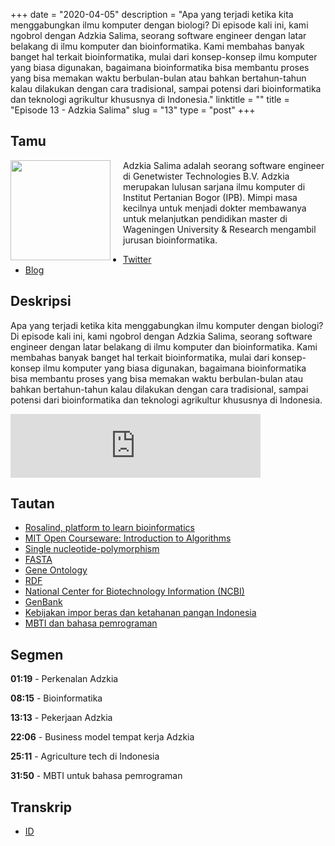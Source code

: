 +++
date = "2020-04-05"
description = "Apa yang terjadi ketika kita menggabungkan ilmu komputer dengan biologi? Di episode kali ini, kami ngobrol dengan Adzkia Salima, seorang software engineer dengan latar belakang di ilmu komputer dan bioinformatika. Kami membahas banyak banget hal terkait bioinformatika, mulai dari konsep-konsep ilmu komputer yang biasa digunakan, bagaimana bioinformatika bisa membantu proses yang bisa memakan waktu berbulan-bulan atau bahkan bertahun-tahun kalau dilakukan dengan cara tradisional, sampai potensi dari bioinformatika dan teknologi agrikultur khususnya di Indonesia."
linktitle = ""
title = "Episode 13 - Adzkia Salima"
slug = "13"
type = "post"
+++

## Tamu
<img style="float: left; width: 160px; margin-right: 20px;" src="/img/ep13.jpg">

Adzkia Salima adalah seorang software engineer di Genetwister Technologies B.V. Adzkia merupakan lulusan sarjana ilmu komputer di Institut Pertanian Bogor (IPB). Mimpi masa kecilnya untuk menjadi dokter membawanya untuk melanjutkan pendidikan master di Wageningen University & Research mengambil jurusan bioinformatika.

- [Twitter](twitter.com/perrenellle)
- [Blog](https://adzkiasalima.wordpress.com/)

## Deskripsi 
Apa yang terjadi ketika kita menggabungkan ilmu komputer dengan biologi? Di episode kali ini, kami ngobrol dengan Adzkia Salima, seorang software engineer dengan latar belakang di ilmu komputer dan bioinformatika. Kami membahas banyak banget hal terkait bioinformatika, mulai dari konsep-konsep ilmu komputer yang biasa digunakan, bagaimana bioinformatika bisa membantu proses yang bisa memakan waktu berbulan-bulan atau bahkan bertahun-tahun kalau dilakukan dengan cara tradisional, sampai potensi dari bioinformatika dan teknologi agrikultur khususnya di Indonesia.

<iframe src="https://anchor.fm/kartini-teknologi/embed/episodes/Mengenal-Bioinformatics-bersama-Adzkia-Salima-ecdk4e" height="102px" width="400px" frameborder="0" scrolling="no"></iframe>

## Tautan
- [Rosalind, platform to learn bioinformatics](http://rosalind.info/problems/locations/)
- [MIT Open Courseware: Introduction to Algorithms](https://ocw.mit.edu/courses/electrical-engineering-and-computer-science/6-006-introduction-to-algorithms-fall-2011/lecture-videos/lecture-1-algorithmic-thinking-peak-finding/)
- [Single nucleotide-polymorphism](https://en.wikipedia.org/wiki/Single-nucleotide_polymorphism)
- [FASTA](https://en.wikipedia.org/wiki/FASTA_format)
- [Gene Ontology](http://geneontology.org/)
- [RDF](https://www.w3.org/RDF/)
- [National Center for Biotechnology Information (NCBI)](https://www.ncbi.nlm.nih.gov/)
- [GenBank](https://www.ncbi.nlm.nih.gov/genbank/)
- [Kebijakan impor beras dan ketahanan pangan Indonesia](https://www.antaranews.com/berita/1223248/kebijakan-impor-beras-dan-ketahanan-pangan-indonesia)
- [MBTI dan bahasa pemrograman](https://twitter.com/perrenellle/status/1229886610352852995/photo/1)

## Segmen
**01:19** - Perkenalan Adzkia

**08:15** - Bioinformatika

**13:13** - Pekerjaan Adzkia

**22:06** - Business model tempat kerja Adzkia

**25:11** - Agriculture tech di Indonesia

**31:50** - MBTI untuk bahasa pemrograman

## Transkrip
- [ID](transcript)
